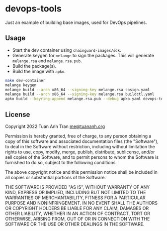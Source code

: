 devops-tools
============

Just an example of building base images, used for DevOps pipelines.

## Usage

- Start the dev container using `chainguard-images/sdk`.
- Generate keygen for `melange` to sign the packages. This will generate `melange.rsa` and `melange.rsa.pub`.
- Build the package(s).
- Build the image with `apko`.

```sh
make dev-container
melange keygen
melange build --arch x86_64 --signing-key melange.rsa cosign.yaml
melange build --arch x86_64 --signing-key melange.rsa buildctl.yaml
apko build --keyring-append melange.rsa.pub --debug apko.yaml devops-tools:latest devops-tools.tar
```

## License

Copyright 2022 Tuan Anh Tran <me@tuananh.org>

Permission is hereby granted, free of charge, to any person obtaining a copy of this software and associated documentation files (the "Software"), to deal in the Software without restriction, including without limitation the rights to use, copy, modify, merge, publish, distribute, sublicense, and/or sell copies of the Software, and to permit persons to whom the Software is furnished to do so, subject to the following conditions:

The above copyright notice and this permission notice shall be included in all copies or substantial portions of the Software.

THE SOFTWARE IS PROVIDED "AS IS", WITHOUT WARRANTY OF ANY KIND, EXPRESS OR IMPLIED, INCLUDING BUT NOT LIMITED TO THE WARRANTIES OF MERCHANTABILITY, FITNESS FOR A PARTICULAR PURPOSE AND NONINFRINGEMENT. IN NO EVENT SHALL THE AUTHORS OR COPYRIGHT HOLDERS BE LIABLE FOR ANY CLAIM, DAMAGES OR OTHER LIABILITY, WHETHER IN AN ACTION OF CONTRACT, TORT OR OTHERWISE, ARISING FROM, OUT OF OR IN CONNECTION WITH THE SOFTWARE OR THE USE OR OTHER DEALINGS IN THE SOFTWARE.
